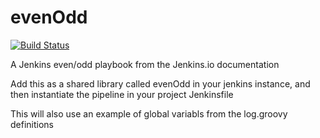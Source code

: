 # evenOdd
[![Build Status](http://localhost:8080/buildStatus/icon?job=libraries-pip)](http://localhost:8080/job/libraries-pip/)

A Jenkins even/odd playbook from the Jenkins.io documentation

Add this as a shared library called evenOdd in your jenkins
instance, and then instantiate the pipeline in your project Jenkinsfile

This will also use an example of global variabls from the log.groovy
definitions
